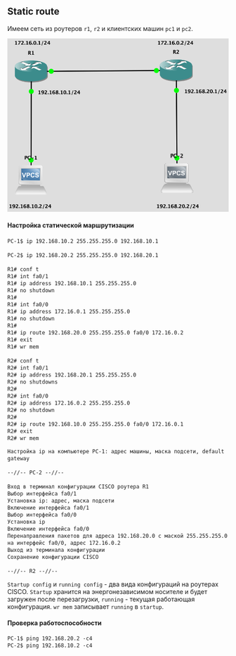 ## Static route

Имеем сеть из роутеров `r1`, `r2` и клиентских машин `pc1` и `pc2`.

![Static route demo](static_route_net.png)

#### Настройка статической маршрутизации

```
PC-1$ ip 192.168.10.2 255.255.255.0 192.168.10.1

PC-2$ ip 192.168.20.2 255.255.255.0 192.168.20.1

R1# conf t
R1# int fa0/1
R1# ip address 192.168.10.1 255.255.255.0
R1# no shutdown
R1#
R1# int fa0/0
R1# ip address 172.16.0.1 255.255.255.0
R1# no shutdown
R1#
R1# ip route 192.168.20.0 255.255.255.0 fa0/0 172.16.0.2
R1# exit
R1# wr mem

R2# conf t
R2# int fa0/1
R2# ip address 192.168.20.1 255.255.255.0
R2# no shutdowns
R2#
R2# int fa0/0
R2# ip address 172.16.0.2 255.255.255.0
R2# no shutdown
R2#
R2# ip route 192.168.10.0 255.255.255.0 fa0/0 172.16.0.1
R2# exit
R2# wr mem
```

```
Настройка ip на компьютере PC-1: адрес машины, маска подсети, default gateway

--//-- PC-2 --//--

Вход в терминал конфигурации CISCO роутера R1
Выбор интерфейса fa0/1
Установка ip: адрес, маска подсети
Включение интерфейса fa0/1
Выбор интерфейса fa0/0
Установка ip
Включение интерфейса fa0/0
Перенаправления пакетов для адреса 192.168.20.0 с маской 255.255.255.0 на интерфейс fa0/0, адрес 172.16.0.2
Выход из терминала конфигурации
Сохранение конфигурации CISCO

--//-- R2 --//--

```

`Startup config` и `running config` - два вида конфигураций на роутерах CISCO. `Startup` хранится на энергонезависимом носителе и будет загружен после перезагрузки, `running` - текущая работающая конфигурация. `wr mem` записывает `running` в `startup`.

#### Проверка работоспособности

```
PC-1$ ping 192.168.20.2 -c4
PC-2$ ping 192.168.10.2 -c4
```
